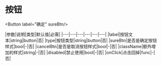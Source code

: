 按钮
=====

\<Button label="确定" sureBtn/>

|参数|说明|类型|默认值|必需|
|---|---|---|---|---|---|
|label|按钮文本|string|button|否|
|type|按钮类型|string|button|否|
|sureBtn|是否是确定按钮样式|bool|-|否|
|cancelBtn|是否是取消按钮样式|bool|-|否|
|className|额外增加的样式|string|-|否|
|disabled|禁止使用|bool|-|否|
|onClick|点击回掉|func|-|否|

                    